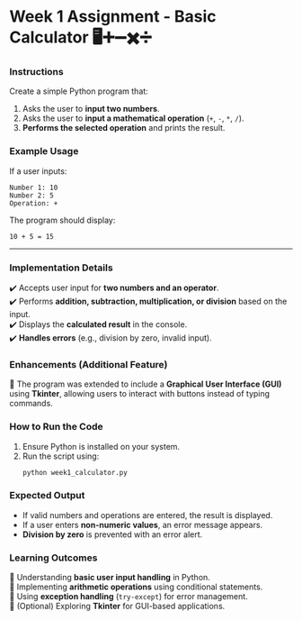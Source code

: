 

# **Week 1 Assignment - Basic Calculator 🖥️➕➖✖️➗**  

### **Instructions**  
Create a simple Python program that:  
1. Asks the user to **input two numbers**.  
2. Asks the user to **input a mathematical operation** (`+`, `-`, `*`, `/`).  
3. **Performs the selected operation** and prints the result.  

### **Example Usage**  
If a user inputs:  
```
Number 1: 10  
Number 2: 5  
Operation: +  
```
The program should display:  
```
10 + 5 = 15
```

---

### **Implementation Details**  
✔️ Accepts user input for **two numbers and an operator**.  
✔️ Performs **addition, subtraction, multiplication, or division** based on the input.  
✔️ Displays the **calculated result** in the console.  
✔️ **Handles errors** (e.g., division by zero, invalid input).  

### **Enhancements (Additional Feature)**  
📌 The program was extended to include a **Graphical User Interface (GUI)** using **Tkinter**, allowing users to interact with buttons instead of typing commands.  

### **How to Run the Code**  
1. Ensure Python is installed on your system.  
2. Run the script using:  
   ```sh
   python week1_calculator.py
   ```  

### **Expected Output**  
- If valid numbers and operations are entered, the result is displayed.  
- If a user enters **non-numeric values**, an error message appears.  
- **Division by zero** is prevented with an error alert.  

### **Learning Outcomes**  
📌 Understanding **basic user input handling** in Python.  
📌 Implementing **arithmetic operations** using conditional statements.  
📌 Using **exception handling** (`try-except`) for error management.  
📌 (Optional) Exploring **Tkinter** for GUI-based applications.  


